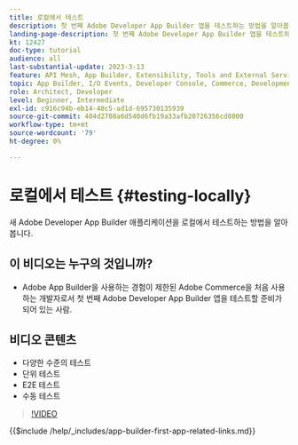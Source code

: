 ```yaml
---
title: 로컬에서 테스트
description: 첫 번째 Adobe Developer App Builder 앱을 테스트하는 방법을 알아봅니다.
landing-page-description: 첫 번째 Adobe Developer App Builder 앱을 테스트하는 방법을 알아봅니다.
kt: 12427
doc-type: tutorial
audience: all
last-substantial-update: 2023-3-13
feature: API Mesh, App Builder, Extensibility, Tools and External Services, Backend Development
topic: App Builder, I/O Events, Developer Console, Commerce, Development, Integrations
role: Architect, Developer
level: Beginner, Intermediate
exl-id: c916c94b-eb14-48c5-ad1d-695730135939
source-git-commit: 404d2708a6d540d6fb19a33afb20726356cd8000
workflow-type: tm+mt
source-wordcount: '79'
ht-degree: 0%

---
```


# 로컬에서 테스트 {#testing-locally}

새 Adobe Developer App Builder 애플리케이션을 로컬에서 테스트하는 방법을 알아봅니다.

## 이 비디오는 누구의 것입니까?

* Adobe App Builder을 사용하는 경험이 제한된 Adobe Commerce을 처음 사용하는 개발자로서 첫 번째 Adobe Developer App Builder 앱을 테스트할 준비가 되어 있는 사람.

## 비디오 콘텐츠

* 다양한 수준의 테스트
* 단위 테스트
* E2E 테스트
* 수동 테스트

>[!VIDEO](https://video.tv.adobe.com/v/3421058?quality=12&learn=on&captions=kor)

{{$include /help/_includes/app-builder-first-app-related-links.md}}
